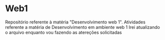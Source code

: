 # Web1
Repositório referente à matéria "Desenvolvimento web 1".
Atividades referente a matéria de Desenvolvimento em ambiente web 1
Irei atualizando o arquivo enquanto vou fazendo as atereções solicitadas
